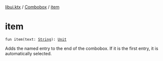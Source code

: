 [libui.ktx](../index.md) / [Combobox](index.md) / [item](./item.md)

# item

`fun item(text: `[`String`](https://kotlinlang.org/api/latest/jvm/stdlib/kotlin/-string/index.html)`): `[`Unit`](https://kotlinlang.org/api/latest/jvm/stdlib/kotlin/-unit/index.html)

Adds the named entry to the end of the combobox.
If it is the first entry, it is automatically selected.

